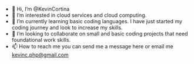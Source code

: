 - 👋 Hi, I’m @KevinCortina
- 👀 I’m interested in cloud services and cloud computing.
- 🌱 I’m currently learning basic coding languages. I have just started my coding journey and look to increase my skills. 
- 💞️ I’m looking to collaborate on small and basic coding projects that need foundational work skills. 
- 📫 How to reach me you can send me a message here or email me kevinc.php@gmail.com

<!---
KevinCortina/KevinCortina is a ✨ special ✨ repository because its `README.md` (this file) appears on your GitHub profile.
You can click the Preview link to take a look at your changes.
--->
